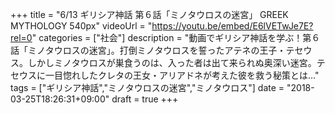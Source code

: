 +++
title =  "6/13 ギリシア神話 第６話「ミノタウロスの迷宮」 GREEK MYTHOLOGY 540px"
videoUrl = "https://youtu.be/embed/E6lVETwJe7E?rel=0"
categories = ["社会"]
description = "動画でギリシア神話を学ぶ！第６話「ミノタウロスの迷宮」。打倒ミノタウロスを誓ったアテネの王子・テセウス。しかしミノタウロスが巣食うのは、入った者は出て来られぬ奥深い迷宮。テセウスに一目惚れしたクレタの王女・アリアドネが考えた彼を救う秘策とは…"
tags = ["ギリシア神話","ミノタウロスの迷宮","ミノタウロス"]
date = "2018-03-25T18:26:31+09:00"
draft = true
+++
